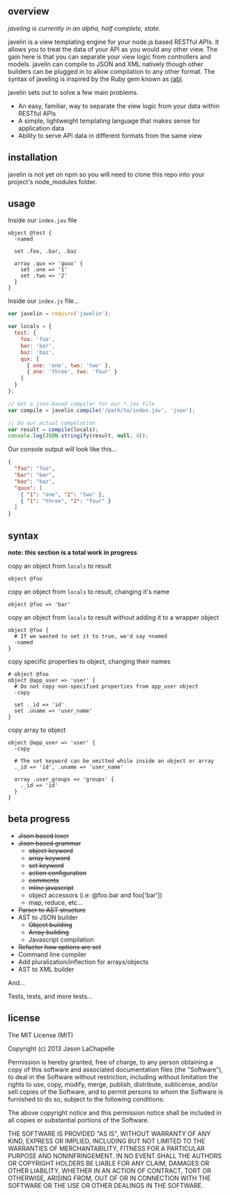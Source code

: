 overview
--------
_javeling is currently in an alpha, half complete, state._

javelin is a view templating engine for your node.js based RESTful APIs. It allows you to 
treat the data of your API as you would any other view. The gain here is that you can 
separate your view logic from controllers and models. javelin can compile to JSON and XML
natively though other builders can be plugged in to allow compilation to any other format.
The syntax of javeling is inspired by the Ruby gem known as [rabl](https://github.com/nesquena/rabl).

javelin sets out to solve a few main problems.

* An easy, familiar, way to separate the view logic from your data within RESTful APIs
* A simple, lightweight templating language that makes sense for application data
* Ability to serve API data in different formats from the same view

installation
------------
javelin is not yet on npm so you will need to clone this repo into your project's node_modules folder.

usage
-----
Inside our `index.jav` file
```
object @test {
  -named

  set .foo, .bar, .baz

  array .qux => 'quux' {
    set .one => '1'
    set .two => '2'
  }
}
```

Inside our `index.js` file...
```javascript
var javelin = require('javelin');

var locals = {
  test: {
    foo: 'foo',
    bar: 'bar',
    baz: 'baz',
    qux: [
      { one: 'one', two: 'two' },
      { one: 'three', two: 'four' }
    ]
  }
};

// Get a json-based compiler for our *.jav file
var compile = javelin.compile('/path/to/index.jav', 'json');

// Do our actual compelation
var result = compile(locals);
console.log(JSON.stringify(result, null, 4));
```

Our console output will look like this...
```json
{
  "foo": "foo",
  "bar": "bar",
  "baz": "baz",
  "quux": [
    { "1": "one", "2": "two" },
    { "1": "three", "2": "four" }
  ]
}
```

syntax
------
__note: this section is a total work in progress__

copy an object from `locals` to result
```
object @foo
```

copy an object from `locals` to result, changing it's name
```
object @foo => 'bar'
```

copy an object from `locals` to result without adding it to a wrapper object
```
object @foo {
  # If we wanted to set it to true, we'd say +named
  -named
}
```

copy specific properties to object, changing their names
```
# object @foo 
object @app_user => 'user' {
  # Do not copy non-specified properties from app_user object
  -copy

  set ._id => 'id'
  set .uname => 'user_name'
}
```

copy array to object
```
object @app_user => 'user' {
  -copy

  # The set keyword can be omitted while inside an object or array
  ._id => 'id', .uname => 'user_name'

  array .user_groups => 'groups' {
    ._id => 'id'
  }
}
```

beta progress
-------------
* ~~Jison based lexer~~
* ~~Jison based grammar~~
  * ~~object keyword~~
  * ~~array keyword~~
  * ~~set keyword~~
  * ~~action configuration~~
  * ~~comments~~
  * ~~inline javascript~~
  * object accessors (i.e: @foo.bar and foo['bar'])
  * map, reduce, etc...
* ~~Parser to AST structure~~
* AST to JSON builder
  * ~~Object building~~
  * ~~Array building~~
  * Javascript compilation
* ~~Refactor how options are set~~
* Command line compiler
* Add pluralization/inflection for arrays/objects
* AST to XML builder


And...

Tests, tests, and more tests...

license
-------
The MIT License (MIT)

Copyright (c) 2013 Jason LaChapelle

Permission is hereby granted, free of charge, to any person obtaining a copy of
this software and associated documentation files (the "Software"), to deal in
the Software without restriction, including without limitation the rights to
use, copy, modify, merge, publish, distribute, sublicense, and/or sell copies of
the Software, and to permit persons to whom the Software is furnished to do so,
subject to the following conditions:

The above copyright notice and this permission notice shall be included in all
copies or substantial portions of the Software.

THE SOFTWARE IS PROVIDED "AS IS", WITHOUT WARRANTY OF ANY KIND, EXPRESS OR
IMPLIED, INCLUDING BUT NOT LIMITED TO THE WARRANTIES OF MERCHANTABILITY, FITNESS
FOR A PARTICULAR PURPOSE AND NONINFRINGEMENT. IN NO EVENT SHALL THE AUTHORS OR
COPYRIGHT HOLDERS BE LIABLE FOR ANY CLAIM, DAMAGES OR OTHER LIABILITY, WHETHER
IN AN ACTION OF CONTRACT, TORT OR OTHERWISE, ARISING FROM, OUT OF OR IN
CONNECTION WITH THE SOFTWARE OR THE USE OR OTHER DEALINGS IN THE SOFTWARE.
